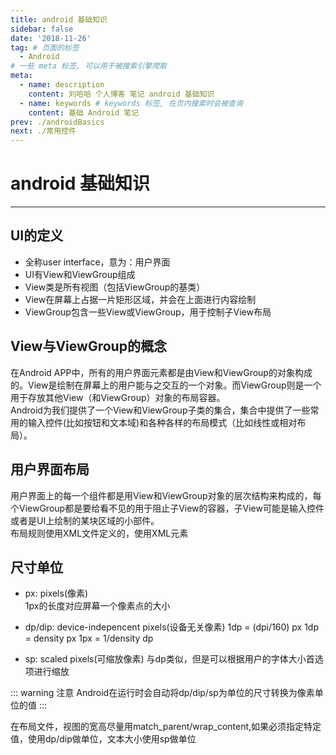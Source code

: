 ```yaml
---
title: android 基础知识
sidebar: false
date: '2018-11-26'
tag: # 页面的标签 
  - Android
# 一些 meta 标签, 可以用于被搜索引擎爬取
meta:
  - name: description
    content: 刘哈哈 个人博客 笔记 android 基础知识
  - name: keywords # keywords 标签, 在页内搜索时会被查询
    content: 基础 Android 笔记
prev: ./androidBasics
next: ./常用控件
---
```

<!-- more 摘抄 -->

# android 基础知识
--------------------------------------
## UI的定义
+ 全称user interface，意为：用户界面
+ UI有View和ViewGroup组成
+ View类是所有视图（包括ViewGroup的基类）
+ View在屏幕上占据一片矩形区域，并会在上面进行内容绘制
+ ViewGroup包含一些View或ViewGroup，用于控制子View布局

## View与ViewGroup的概念
在Android APP中，所有的用户界面元素都是由View和ViewGroup的对象构成的。View是绘制在屏幕上的用户能与之交互的一个对象。而ViewGroup则是一个用于存放其他View（和ViewGroup）对象的布局容器。  
Android为我们提供了一个View和ViewGroup子类的集合，集合中提供了一些常用的输入控件(比如按钮和文本域)和各种各样的布局模式（比如线性或相对布局）。

## 用户界面布局
用户界面上的每一个组件都是用View和ViewGroup对象的层次结构来构成的，每个ViewGroup都是要给看不见的用于阻止子View的容器，子View可能是输入控件或者是UI上绘制的某块区域的小部件。  
布局规则使用XML文件定义的，使用XML元素

## 尺寸单位
+ px: pixels(像素)  
  1px的长度对应屏幕一个像素点的大小

+ dp/dip: device-indepencent pixels(设备无关像素)
  1dp = (dpi/160) px
  1dp = density px
  1px = 1/density dp

+ sp: scaled pixels(可缩放像素)
  与dp类似，但是可以根据用户的字体大小首选项进行缩放

::: warning 注意
Android在运行时会自动将dp/dip/sp为单位的尺寸转换为像素单位的值
:::

在布局文件，视图的宽高尽量用match_parent/wrap_content,如果必须指定特定值，使用dp/dip做单位，文本大小使用sp做单位

